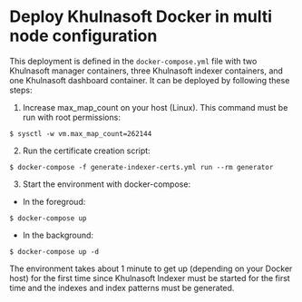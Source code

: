 # Deploy Khulnasoft Docker in multi node configuration

This deployment is defined in the `docker-compose.yml` file with two Khulnasoft manager containers, three Khulnasoft indexer containers, and one Khulnasoft dashboard container. It can be deployed by following these steps: 

1) Increase max_map_count on your host (Linux). This command must be run with root permissions:
```
$ sysctl -w vm.max_map_count=262144
```
2) Run the certificate creation script:
```
$ docker-compose -f generate-indexer-certs.yml run --rm generator
```
3) Start the environment with docker-compose:

- In the foregroud:
```
$ docker-compose up
```

- In the background:
```
$ docker-compose up -d
```


The environment takes about 1 minute to get up (depending on your Docker host) for the first time since Khulnasoft Indexer must be started for the first time and the indexes and index patterns must be generated.
